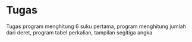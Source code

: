 # Tugas
Tugas program menghitung 6 suku pertama, program menghitung jumlah dari deret, program tabel perkalian, tampilan segitiga angka
